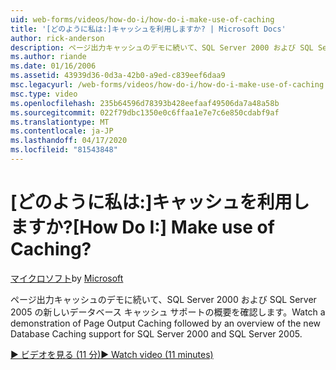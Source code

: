 ```yaml
---
uid: web-forms/videos/how-do-i/how-do-i-make-use-of-caching
title: '[どのように私は:]キャッシュを利用しますか? | Microsoft Docs'
author: rick-anderson
description: ページ出力キャッシュのデモに続いて、SQL Server 2000 および SQL Server 2005 の新しいデータベース キャッシュ サポートの概要を確認します。
ms.author: riande
ms.date: 01/16/2006
ms.assetid: 43939d36-0d3a-42b0-a9ed-c839eef6daa9
msc.legacyurl: /web-forms/videos/how-do-i/how-do-i-make-use-of-caching
msc.type: video
ms.openlocfilehash: 235b64596d78393b428eefaaf49506da7a48a58b
ms.sourcegitcommit: 022f79dbc1350e0c6ffaa1e7e7c6e850cdabf9af
ms.translationtype: MT
ms.contentlocale: ja-JP
ms.lasthandoff: 04/17/2020
ms.locfileid: "81543848"
---
```

# <a name="how-do-i-make-use-of-caching"></a><span data-ttu-id="fb851-104">[どのように私は:]キャッシュを利用しますか?</span><span class="sxs-lookup"><span data-stu-id="fb851-104">[How Do I:] Make use of Caching?</span></span>

<span data-ttu-id="fb851-105">[マイクロソフト](https://github.com/microsoft)</span><span class="sxs-lookup"><span data-stu-id="fb851-105">by [Microsoft](https://github.com/microsoft)</span></span>

<span data-ttu-id="fb851-106">ページ出力キャッシュのデモに続いて、SQL Server 2000 および SQL Server 2005 の新しいデータベース キャッシュ サポートの概要を確認します。</span><span class="sxs-lookup"><span data-stu-id="fb851-106">Watch a demonstration of Page Output Caching followed by an overview of the new Database Caching support for SQL Server 2000 and SQL Server 2005.</span></span>

[<span data-ttu-id="fb851-107">&#9654; ビデオを見る (11 分)</span><span class="sxs-lookup"><span data-stu-id="fb851-107">&#9654; Watch video (11 minutes)</span></span>](https://channel9.msdn.com/Blogs/ASP-NET-Site-Videos/how-do-i-make-use-of-caching)
